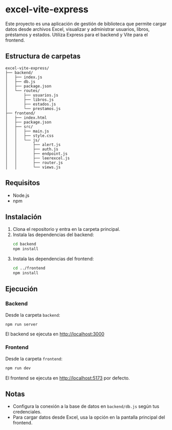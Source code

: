 # excel-vite-express

Este proyecto es una aplicación de gestión de biblioteca que permite cargar datos desde archivos Excel, visualizar y administrar usuarios, libros, préstamos y estados. Utiliza Express para el backend y Vite para el frontend.

## Estructura de carpetas

```
excel-vite-express/
├── backend/
│   ├── index.js
│   ├── db.js
│   ├── package.json
│   └── routes/
│       ├── usuarios.js
│       ├── libros.js
│       ├── estados.js
│       └── prestamos.js
├── frontend/
│   ├── index.html
│   ├── package.json
│   ├── src/
│   │   ├── main.js
│   │   ├── style.css
│   │   └── js/
│   │       ├── alert.js
│   │       ├── auth.js
│   │       ├── endpoint.js
│   │       ├── leerexcel.js
│   │       ├── router.js
│   │       └── views.js
```

## Requisitos

- Node.js
- npm

## Instalación

1. Clona el repositorio y entra en la carpeta principal.
2. Instala las dependencias del backend:
   ```sh
   cd backend
   npm install
   ```
3. Instala las dependencias del frontend:
   ```sh
   cd ../frontend
   npm install
   ```

## Ejecución

### Backend

Desde la carpeta `backend`:
```sh
npm run server
```
El backend se ejecuta en [http://localhost:3000](http://localhost:3000)

### Frontend

Desde la carpeta `frontend`:
```sh
npm run dev
```
El frontend se ejecuta en [http://localhost:5173](http://localhost:5173) por defecto.

## Notas

- Configura la conexión a la base de datos en `backend/db.js` según tus credenciales.
- Para cargar datos desde Excel, usa la opción en la pantalla principal del frontend.
